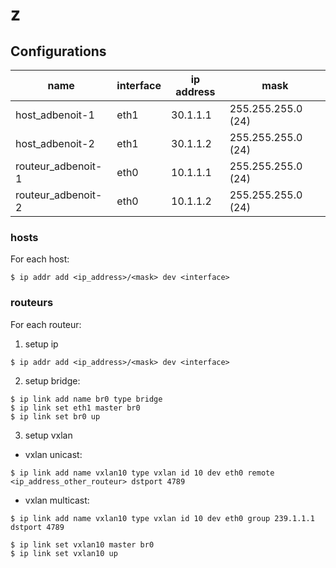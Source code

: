 # z

## Configurations

name               | interface | ip address | mask
-------------------|-----------|------------|-------------------
host_adbenoit-1    | eth1      | 30.1.1.1   | 255.255.255.0 (24)
host_adbenoit-2    | eth1      | 30.1.1.2   | 255.255.255.0 (24)
routeur_adbenoit-1 | eth0      | 10.1.1.1   | 255.255.255.0 (24)
routeur_adbenoit-2 | eth0      | 10.1.1.2   | 255.255.255.0 (24)

### hosts
For each host:
```
$ ip addr add <ip_address>/<mask> dev <interface>
```

### routeurs
For each routeur:
1. setup ip
```
$ ip addr add <ip_address>/<mask> dev <interface>
```
2. setup bridge:
```
$ ip link add name br0 type bridge
$ ip link set eth1 master br0
$ ip link set br0 up
```

3. setup vxlan
- vxlan unicast:
```
$ ip link add name vxlan10 type vxlan id 10 dev eth0 remote <ip_address_other_routeur> dstport 4789
```
- vxlan multicast:
```
$ ip link add name vxlan10 type vxlan id 10 dev eth0 group 239.1.1.1 dstport 4789
```
```
$ ip link set vxlan10 master br0
$ ip link set vxlan10 up
```
